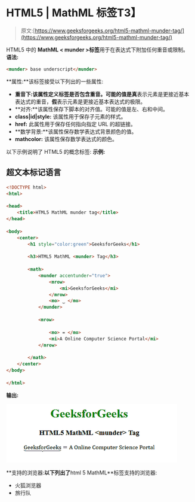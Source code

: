 # HTML5 | MathML <munder>标签</munder>T3】

> 原文:[https://www.geeksforgeeks.org/html5-mathml-munder-tag/](https://www.geeksforgeeks.org/html5-mathml-munder-tag/)

HTML5 中的 **MathML < munder >标签**用于在表达式下附加任何重音或限制。
**语法:**

```html
<munder> base underscript</munder>
```

**属性:**该标签接受以下列出的一些属性:

*   **重音下:**该属性定义标签是否包含重音。可能的值是**真**表示元素是更接近基本表达式的重音，**假**表示元素是更接近基本表达式的极限。
*   **对齐:**该属性保存下脚本的对齐值。可能的值是左、右和中间。
*   **class|id|style:** 该属性用于保存子元素的样式。
*   **href:** 此属性用于保存任何指向指定 URL 的超链接。
*   **数学背景:**该属性保存数学表达式背景颜色的值。
*   **mathcolor:** 该属性保存数学表达式的颜色。

以下示例说明了 HTML5 的概念<munder>标签:
**示例:**</munder> 

## 超文本标记语言

```html
<!DOCTYPE html>
<html>

<head>
    <title>HTML5 MathML munder tag</title>
</head>

<body>
    <center>
        <h1 style="color:green">GeeksforGeeks</h1>

        <h3>HTML5 MathML <munder> Tag</h3>

        <math>
            <munder accentunder="true">
                <mrow>
                    <mi>GeeksforGeeks</mi>
                </mrow>
                <mo> ⏟ </mo>
            </munder>

            <mrow>

                <mo> = </mo>
                <mi>A Online Computer Science Portal</mi>
            </mrow>

        </math>
    </center>
</body>

</html>
```

**输出:**

![](img/f3d8288abeab9c47e718e349824e161b.png)

**支持的浏览器:**以下列出了**html 5 MathML<munder>**标签支持的浏览器:

*   火狐浏览器
*   旅行队